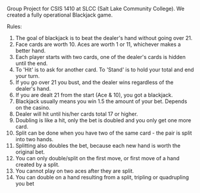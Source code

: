  Group Project for CSIS 1410 at SLCC (Salt Lake Community College). We created a fully operational Blackjack game.
 
 
 Rules:
 
1. The goal of blackjack is to beat the dealer's hand without going over 21.
2. Face cards are worth 10. Aces are worth 1 or 11, whichever makes a better hand.
3. Each player starts with two cards, one of the dealer's cards is hidden until the end.
4. To 'Hit' is to ask for another card. To 'Stand' is to hold your total and end your turn.
5. If you go over 21 you bust, and the dealer wins regardless of the dealer's hand.
6. If you are dealt 21 from the start (Ace & 10), you got a blackjack.
7. Blackjack usually means you win 1.5 the amount of your bet. Depends on the casino.
8. Dealer will hit until his/her cards total 17 or higher.
9. Doubling is like a hit, only the bet is doubled and you only get one more card.
10. Split can be done when you have two of the same card - the pair is split into two hands.
11. Splitting also doubles the bet, because each new hand is worth the original bet.
12. You can only double/split on the first move, or first move of a hand created by a split.
13. You cannot play on two aces after they are split.
14. You can double on a hand resulting from a split, tripling or quadrupling you bet